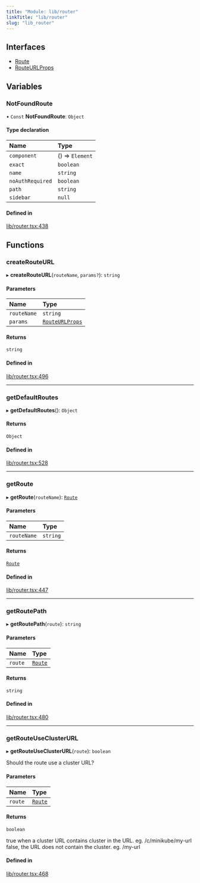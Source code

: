 ```yaml
---
title: "Module: lib/router"
linkTitle: "lib/router"
slug: "lib_router"
---
```


## Interfaces

- [Route](../interfaces/lib_router.Route.md)
- [RouteURLProps](../interfaces/lib_router.RouteURLProps.md)

## Variables

### NotFoundRoute

• `Const` **NotFoundRoute**: `Object`

#### Type declaration

| Name | Type |
| :------ | :------ |
| `component` | () => `Element` |
| `exact` | `boolean` |
| `name` | `string` |
| `noAuthRequired` | `boolean` |
| `path` | `string` |
| `sidebar` | ``null`` |

#### Defined in

[lib/router.tsx:438](https://github.com/kinvolk/headlamp/blob/ba073244/frontend/src/lib/router.tsx#L438)

## Functions

### createRouteURL

▸ **createRouteURL**(`routeName`, `params?`): `string`

#### Parameters

| Name | Type |
| :------ | :------ |
| `routeName` | `string` |
| `params` | [`RouteURLProps`](../interfaces/lib_router.RouteURLProps.md) |

#### Returns

`string`

#### Defined in

[lib/router.tsx:496](https://github.com/kinvolk/headlamp/blob/ba073244/frontend/src/lib/router.tsx#L496)

___

### getDefaultRoutes

▸ **getDefaultRoutes**(): `Object`

#### Returns

`Object`

#### Defined in

[lib/router.tsx:528](https://github.com/kinvolk/headlamp/blob/ba073244/frontend/src/lib/router.tsx#L528)

___

### getRoute

▸ **getRoute**(`routeName`): [`Route`](../interfaces/lib_router.Route.md)

#### Parameters

| Name | Type |
| :------ | :------ |
| `routeName` | `string` |

#### Returns

[`Route`](../interfaces/lib_router.Route.md)

#### Defined in

[lib/router.tsx:447](https://github.com/kinvolk/headlamp/blob/ba073244/frontend/src/lib/router.tsx#L447)

___

### getRoutePath

▸ **getRoutePath**(`route`): `string`

#### Parameters

| Name | Type |
| :------ | :------ |
| `route` | [`Route`](../interfaces/lib_router.Route.md) |

#### Returns

`string`

#### Defined in

[lib/router.tsx:480](https://github.com/kinvolk/headlamp/blob/ba073244/frontend/src/lib/router.tsx#L480)

___

### getRouteUseClusterURL

▸ **getRouteUseClusterURL**(`route`): `boolean`

Should the route use a cluster URL?

#### Parameters

| Name | Type |
| :------ | :------ |
| `route` | [`Route`](../interfaces/lib_router.Route.md) |

#### Returns

`boolean`

true when a cluster URL contains cluster in the URL. eg. /c/minikube/my-url
  false, the URL does not contain the cluster. eg. /my-url

#### Defined in

[lib/router.tsx:468](https://github.com/kinvolk/headlamp/blob/ba073244/frontend/src/lib/router.tsx#L468)
